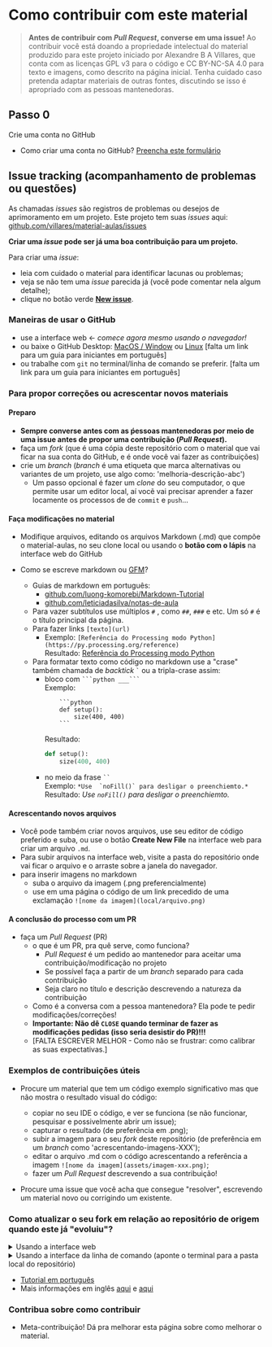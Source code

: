 
# Como contribuir com este material

> **Antes de contribuir com *Pull Request*, converse em uma  issue!** Ao contribuir você está doando a propriedade intelectual do material produzido para este projeto iniciado por Alexandre B A Villares, que conta com as licenças GPL v3 para o código e CC BY-NC-SA 4.0 para texto e imagens, como descrito na página inicial. Tenha cuidado caso pretenda adaptar materiais de outras fontes, discutindo se isso é apropriado com as pessoas mantenedoras.

## Passo 0

Crie uma conta no GitHub
- Como criar uma conta no GitHub?
  [Preencha este formulário](https://github.com/join)

## Issue tracking (acompanhamento de problemas ou questões)

As chamadas _issues_ são registros de problemas ou desejos de aprimoramento em um projeto. Este projeto tem suas *issues* aqui: [github.com/villares/material-aulas/issues](https://github.com/villares/material-aulas/issues)

**Criar uma *issue* pode ser já uma boa contribuição para um projeto.**

Para criar uma *issue*:

- leia com cuidado o material para identificar lacunas ou problemas;
- veja se não tem uma _issue_ parecida já (você pode comentar nela algum detalhe);
- clique no botão verde [**New issue**](https://github.com/villares/material-aulas/issues/new).

### Maneiras de usar o GitHub

- use a interface web <- *comece agora mesmo usando o navegador!*
- ou baixe o GitHub Desktop: [MacOS / Window](https://desktop.github.com/) ou [Linux](https://github.com/shiftkey/desktop)
    [falta um link para um guia para iniciantes em português]
- ou trabalhe com `git` no terminal/linha de comando se preferir.
    [falta um link para um guia para iniciantes em português]

### Para propor correções ou acrescentar novos materiais

#### Preparo
- **Sempre converse antes com as ṕessoas mantenedoras por meio de uma issue antes de propor uma contribuição (*Pull Request*).**
- faça um _fork_ (que é uma cópia deste repositório com o material que vai ficar na sua conta do GitHub, e é onde você vai fazer as contribuições)
- crie um _branch_ (_branch_ é uma etiqueta que marca alternativas ou variantes de um projeto, use algo como: 'melhoria-descrição-abc')
  - Um passo opcional é fazer um *clone* do seu computador, o que permite usar um editor local, aí vocẽ vai precisar aprender a fazer locamente os processos de de `commit` e `push`...

#### Faça modificações no material

- Modifique arquivos, editando os arquivos Markdown (.md) que compõe o material-aulas, no seu clone local ou usando o **botão com o lápis** na interface web do GitHub

- Como se escreve markdown ou [GFM](https://github.github.com/gfm/)? 
  - Guias de markdown em português:
     * [github.com/luong-komorebi/Markdown-Tutorial](https://github.com/luong-komorebi/Markdown-Tutorial/blob/master/README_pt-BR.md#syntax)
     * [github.com/leticiadasilva/notas-de-aula](https://github.com/leticiadasilva/notas-de-aula/blob/master/markdown/anota%C3%A7oes-markdown.md)
   - Para vazer subtítulos use múltiplos `#` , como `##`, `###` e etc. Um só `#` é o título principal da página.
   - Para fazer links `[texto](url)`
        - Exemplo: `[Referência do Processing modo Python](https://py.processing.org/reference)`<br>
          Resultado: [Referência do Processing modo Python](https://py.processing.org/reference)
   - Para formatar texto como código no markdown use a "crase" também chamada de *backtick* ``` ` ``` ou a tripla-crase assim:
       - bloco com ` ```python ___``` `<br>Exemplo:
          ```
              ```python
              def setup():
                  size(400, 400)
              ```
          ```
          Resultado:
          ```python
          def setup():
              size(400, 400)
          ```
      - no meio da frase ` `` `  <br>Exemplo: ```*Use  `noFill()` para desligar o preenchiemto.*```<br>Resultado: *Use  `noFill()` para desligar o preenchiemto.*

#### Acrescentando novos arquivos

- Você pode também criar novos arquivos, use seu editor de código preferido e suba, ou use o botão **Create New File** na interface web para criar um arquivo `.md`.
- Para subir arquivos na interface web, visite a pasta do repositório onde vai ficar o arquivo e o arraste sobre a janela do navegador.
- para inserir imagens no markdown
   - suba o arquivo da imagem (.png preferencialmente)
   - use em uma página o código de um link precedido de uma exclamação `![nome da imagem](local/arquivo.png)`

#### A conclusão do processo com um PR

- faça um *Pull Request* (PR)
  - o que é um PR, pra quê serve, como funciona? 
     - _Pull Request_ é um pedido ao mantenedor para aceitar uma contribuição/modificação no projeto
     - Se possível faça a partir de um _branch_ separado para cada contribuição
     - Seja claro no título e descrição descrevendo a natureza da contribuição
  - Como é a conversa com a pessoa mantenedora? Ela pode te pedir modificações/correções!
  - **Importante: Não dê `CLOSE` quando terminar de fazer as modificações pedidas (isso seria desistir do PR)!!!**
  - [FALTA ESCREVER MELHOR - Como não se frustrar: como calibrar as suas expectativas.]
  
### Exemplos de contribuições úteis

- Procure um material que tem um código exemplo significativo mas que não mostra o resultado visual do código: 
     - copiar no seu IDE o código, e ver se funciona (se não funcionar, pesquisar e possivelmente abrir um issue);
     - capturar o resultado (de preferência em .png);
     - subir a imagem para o seu *fork* deste repositório (de preferência em um *branch* como 'acrescentando-imagens-XXX');
     - editar o arquivo .md com o código acrescentando a referência a imagem `![nome da imagem](assets/imagem-xxx.png)`;
     - fazer um _Pull Request_ descrevendo a sua contribuição!

- Procure uma issue que você acha que consegue "resolver", escrevendo um material novo ou corrigindo um existente.
   
   

### Como atualizar o seu fork em relação ao repositório de origem quando este já "evoluiu"?

<details>
  <summary>Usando a interface web</summary>

- simplesmente entre no repositório que você precisa atualizar no seu perfil e procure pelo botão verde __Fetch Upstream__.
- um menu abrirá indicando a situação do seu repositório. Se não houver conflitos, você poderá atualizar apertando o botão verde __Fetch and Merge__.
![Botão Fetch](https://github.com/rgobatto/material-aulas/blob/update-como-contribuir/sobre/fetch.png)
- no caso de existir conflitos, é possível comparar os repositórios e entender onde ocorrem os conflitos, e isso pode ser um pouco mais complexo.

</details>
 
<details>
   <summary>Usando a interface da linha de comando (aponte o terminal para a pasta local do repositório)</summary>

  ```shell
   # Primeiro você precisa adicionar como remote o repositório original

   git remote add upstream https://github.com/usuario/nome-do-repositorio.git

   # depois, você recupera todos os branches daquele remote, incluindo o branch master

   git fetch upstream

   # certifique-se que localmente você está na master

   git checkout master

   # você pode re-escrever o seu branch 
   # re-escreva a sua master, de forma que seus commits que ainda não estão na
   # master não se percam no meio do caminho

   git rebase upstream/master

   # essas alterações todas são feitas apenas localmente. se você quiser atualizar o seu fork,
   # precisa "forçar" o push com as alterações. o -f (de force) só precisa ser usado uma vez após o rebase

   git push -f origin master

  ```

 </details>
 
- [Tutorial em português](https://blog.da2k.com.br/2014/01/19/manter-repositorio-github-forkado-sincronizado-com-o-original/)
- Mais informações em inglês [aqui](https://help.github.com/en/github/collaborating-with-issues-and-pull-requests/syncing-a-fork) e [aqui](https://stackoverflow.com/questions/7244321/how-do-i-update-a-github-forked-repository)

### Contribua sobre como contribuir

- Meta-contribuição! Dá pra melhorar esta página sobre como melhorar o material.


